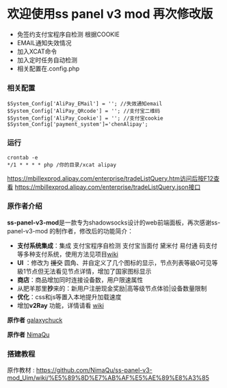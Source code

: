 # 欢迎使用ss panel v3 mod 再次修改版

- 免签约支付宝程序自检测 根据COOKIE
- EMAIL通知失效情况
- 加入XCAT命令
- 加入定时任务自动检测
- 相关配置在.config.php

### 相关配置
    $System_Config['AliPay_EMail'] = ''; //失效通知email
    $System_Config['AliPay_QRcode'] = ''; //支付宝二维码
    $System_Config['AliPay_Cookie'] = ''; //支付宝cookie
    $System_Config['payment_system']='chenAlipay';

### 运行
    crontab -e
    */1 * * * * php /你的目录/xcat alipay
    
https://mbillexprod.alipay.com/enterprise/tradeListQuery.htm访问后按F12查看
https://mbillexprod.alipay.com/enterprise/tradeListQuery.json接口


### 原作者介绍

**ss-panel-v3-mod**是一款专为shadowsocks设计的web前端面板，再次感谢ss-panel-v3-mod 的制作者，修改后的功能简介：

- **支付系统集成**：集成 支付宝程序自检测 支付宝当面付 黛米付 易付通 码支付等多种支付系统，使用方法见项目[wiki](https://github.com/NimaQu/ss-panel-v3-mod_Uim/wiki/)
- **UI** ：修改为 ~~援交~~ 圆角、并自定义了几个图标的显示，节点列表等級0可见等級1节点但无法看见节点详情，增加了国家图标显示
- **商店**：商品增加同时连接设备数，用户限速属性
- 从肥羊那里**抄**来的：新用户注册现金奖励|高等级节点体验|设备数量限制
- **优化**：css和js等置入本地提升加载速度
- 增加**v2Ray** 功能，详情请看 [wiki](https://github.com/NimaQu/ss-panel-v3-mod_Uim/wiki/V2Ray-%E5%AF%B9%E6%8E%A5%E6%95%99%E7%A8%8B)

**原作者** [galaxychuck](https://github.com/galaxychuck)

**原作者** [NimaQu](https://github.com/NimaQu/ss-panel-v3-mod_Uim)

### 搭建教程

原作教材 : https://github.com/NimaQu/ss-panel-v3-mod_Uim/wiki/%E5%89%8D%E7%AB%AF%E5%AE%89%E8%A3%85
